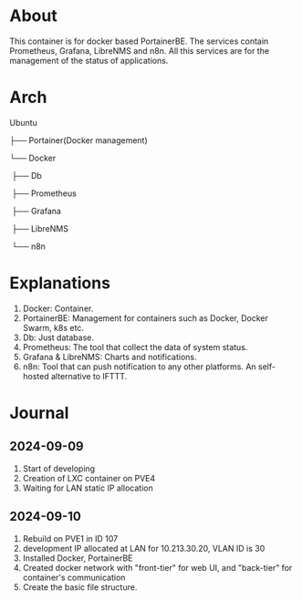 # About

This container is for docker based PortainerBE. The services contain Prometheus, Grafana, LibreNMS and n8n. All this services are for the management of the status of applications.

# Arch

Ubuntu

├── Portainer(Docker management)

└── Docker

​    ├── Db

​    ├── Prometheus

​    ├── Grafana

​    ├── LibreNMS

​    └── n8n

# Explanations

1. Docker: Container.
2. PortainerBE: Management for containers such as Docker, Docker Swarm, k8s etc.
3. Db: Just database.
4. Prometheus: The tool that collect the data of system status.
5. Grafana & LibreNMS: Charts and notifications.
6. n8n: Tool that can push notification to any other platforms. An self-hosted alternative to IFTTT.



# Journal

## 2024-09-09

1. Start of developing
2. Creation of LXC container on PVE4
3. Waiting for LAN static IP allocation

## 2024-09-10

1. Rebuild on PVE1 in ID 107
2. development IP allocated at LAN for 10.213.30.20, VLAN ID is 30
3. Installed Docker, PortainerBE
4. Created docker network with "front-tier" for web UI, and "back-tier" for container's communication
5. Create the basic file structure.
